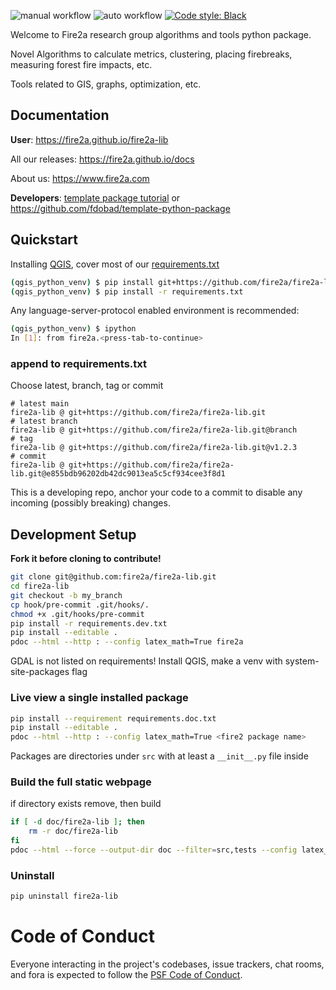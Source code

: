 ![manual workflow](https://github.com/fire2a/fire2a-lib/actions/workflows/manual.yml/badge.svg)
![auto workflow](https://github.com/fire2a/fire2a-lib/actions/workflows/auto.yml/badge.svg)
<a href=https://github.com/psf/black>![Code style: Black](https://img.shields.io/badge/code%20style-black-000000.svg)</a>

Welcome to Fire2a research group algorithms and tools python package.

Novel Algorithms to calculate metrics, clustering, placing firebreaks, measuring forest fire impacts, etc.

Tools related to GIS, graphs, optimization, etc.

## Documentation

__User__: https://fire2a.github.io/fire2a-lib

All our releases: https://fire2a.github.io/docs

About us: https://www.fire2a.com

__Developers__: [template package tutorial](development_tutorial.md) or https://github.com/fdobad/template-python-package

## Quickstart
Installing [QGIS](https://qgis.org), cover most of our [requirements.txt](https://raw.githubusercontent.com/fire2a/fire2a-lib/main/requirements.txt)
```bash
(qgis_python_venv) $ pip install git+https://github.com/fire2a/fire2a-lib.git
(qgis_python_venv) $ pip install -r requirements.txt
```
Any language-server-protocol enabled environment is recommended:
```bash
(qgis_python_venv) $ ipython
In [1]: from fire2a.<press-tab-to-continue>
```
### append to requirements.txt
Choose latest, branch, tag or commit
```
# latest main
fire2a-lib @ git+https://github.com/fire2a/fire2a-lib.git
# latest branch
fire2a-lib @ git+https://github.com/fire2a/fire2a-lib.git@branch
# tag
fire2a-lib @ git+https://github.com/fire2a/fire2a-lib.git@v1.2.3
# commit
fire2a-lib @ git+https://github.com/fire2a/fire2a-lib.git@e855bdb96202db42dc9013ea5c5cf934cee3f8d1
```
This is a developing repo, anchor your code to a commit to disable any incoming (possibly breaking) changes.

## Development Setup
__Fork it before cloning to contribute!__
```bash
git clone git@github.com:fire2a/fire2a-lib.git
cd fire2a-lib
git checkout -b my_branch
cp hook/pre-commit .git/hooks/.
chmod +x .git/hooks/pre-commit
pip install -r requirements.dev.txt
pip install --editable .
pdoc --html --http : --config latex_math=True fire2a  
```
GDAL is not listed on requirements! 
Install QGIS, make a venv with system-site-packages flag

### Live view a single installed package
```bash
pip install --requirement requirements.doc.txt
pip install --editable .
pdoc --html --http : --config latex_math=True <fire2 package name>
```
Packages are directories under `src` with at least a `__init__.py` file inside

### Build the full static webpage
if directory exists remove, then build
```bash
if [ -d doc/fire2a-lib ]; then
    rm -r doc/fire2a-lib
fi
pdoc --html --force --output-dir doc --filter=src,tests --config latex_math=True .
```

### Uninstall
```bash
pip uninstall fire2a-lib
```

# Code of Conduct

Everyone interacting in the project's codebases, issue trackers,
chat rooms, and fora is expected to follow the
[PSF Code of Conduct](https://www.python.org/psf/conduct).
